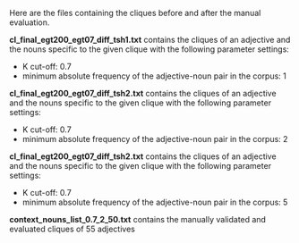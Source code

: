 Here are the files containing the cliques before and after the manual evaluation.


**cl_final_egt200_egt07_diff_tsh1.txt** contains the cliques of an adjective and the nouns specific to the given clique with the following parameter settings:
 - K cut-off: 0.7
 - minimum absolute frequency of the adjective-noun pair in the corpus: 1
 
**cl_final_egt200_egt07_diff_tsh2.txt** contains the cliques of an adjective and the nouns specific to the given clique with the following parameter settings:
 - K cut-off: 0.7
 - minimum absolute frequency of the adjective-noun pair in the corpus: 2
 
**cl_final_egt200_egt07_diff_tsh2.txt** contains the cliques of an adjective and the nouns specific to the given clique with the following parameter settings:
 - K cut-off: 0.7
 - minimum absolute frequency of the adjective-noun pair in the corpus: 5
 
**context_nouns_list_0.7_2_50.txt** contains the manually validated and evaluated cliques of 55 adjectives
